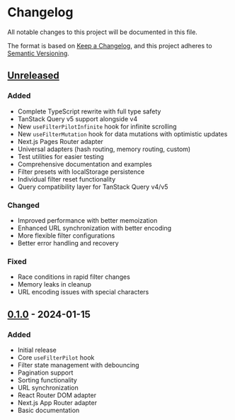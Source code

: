 # Changelog

All notable changes to this project will be documented in this file.

The format is based on [Keep a Changelog](https://keepachangelog.com/en/1.0.0/),
and this project adheres to [Semantic Versioning](https://semver.org/spec/v2.0.0.html).

## [Unreleased]

### Added
- Complete TypeScript rewrite with full type safety
- TanStack Query v5 support alongside v4
- New `useFilterPilotInfinite` hook for infinite scrolling
- New `useFilterMutation` hook for data mutations with optimistic updates
- Next.js Pages Router adapter
- Universal adapters (hash routing, memory routing, custom)
- Test utilities for easier testing
- Comprehensive documentation and examples
- Filter presets with localStorage persistence
- Individual filter reset functionality
- Query compatibility layer for TanStack Query v4/v5

### Changed
- Improved performance with better memoization
- Enhanced URL synchronization with better encoding
- More flexible filter configurations
- Better error handling and recovery

### Fixed
- Race conditions in rapid filter changes
- Memory leaks in cleanup
- URL encoding issues with special characters

## [0.1.0] - 2024-01-15

### Added
- Initial release
- Core `useFilterPilot` hook
- Filter state management with debouncing
- Pagination support
- Sorting functionality
- URL synchronization
- React Router DOM adapter
- Next.js App Router adapter
- Basic documentation

[Unreleased]: https://github.com/yourusername/react-filter-pilot/compare/v0.1.0...HEAD
[0.1.0]: https://github.com/yourusername/react-filter-pilot/releases/tag/v0.1.0